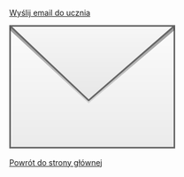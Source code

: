 <html lang="pl">
<head>
<meta charset="UTF-8">
<meta name="viewport" content="width=device-width, initial-scale=1.0">
</head>
<body>
<p><a href="mailto:kacper.wp1@wp.pl">Wyślij email do ucznia</a></p>
<img src="poczta1.png" alt="poczta1.png" width="300">
<p><a href="http://www.indexhtml.pl">Powrót do strony głównej</a></p>
</body>
</html>
